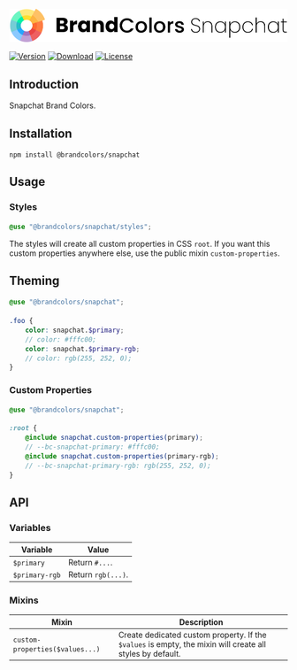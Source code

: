 <div align="center">

![Brand Colors Snapchat](.github/logo.svg)

</div>

[![Version](https://flat.badgen.net/npm/v/@brandcolors/snapchat)](https://www.npmjs.com/package/@brandcolors/snapchat)
[![Download](https://flat.badgen.net/npm/dt/@brandcolors/snapchat)](https://www.npmjs.com/package/@brandcolors/snapchat)
[![License](https://flat.badgen.net/npm/license/@brandcolors/snapchat)](https://www.npmjs.com/package/@brandcolors/snapchat)

## Introduction

Snapchat Brand Colors.

## Installation

```shell
npm install @brandcolors/snapchat
```

## Usage

### Styles

<block-code>

```scss
@use "@brandcolors/snapchat/styles";
```

</block-code>

The styles will create all custom properties in CSS `root`. If you want this custom properties anywhere else, use the
public mixin `custom-properties`.

## Theming

```scss
@use "@brandcolors/snapchat";

.foo {
    color: snapchat.$primary;
    // color: #fffc00;
    color: snapchat.$primary-rgb;
    // color: rgb(255, 252, 0);
}
```

### Custom Properties

```scss
@use "@brandcolors/snapchat";

:root {
    @include snapchat.custom-properties(primary);
    // --bc-snapchat-primary: #fffc00;
    @include snapchat.custom-properties(primary-rgb);
    // --bc-snapchat-primary-rgb: rgb(255, 252, 0);
}
```

## API

### Variables

| Variable | Value |
| --- | --- |
| `$primary` | Return `#...`. |
| `$primary-rgb` | Return `rgb(...)`. |

### Mixins

| Mixin | Description |
| --- | --- |
| `custom-properties($values...)` | Create dedicated custom property. If the `$values` is empty, the mixin will create all styles by default. |
